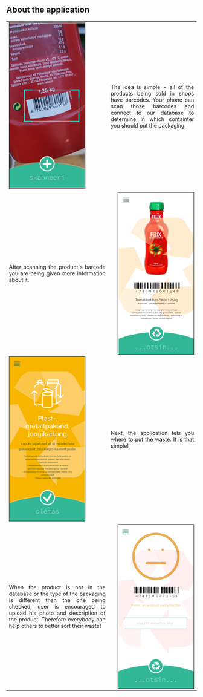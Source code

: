 <div>
  <h2>About the application</h2>
  <table style="width:100%">
  <tr>
    <td><img src="/assets/1.png" width="200px" border="1px"></td>
    <td><p align=" justify">The idea is simple - all of the products being sold in shops have barcodes. Your phone can scan those barcodes and connect to our database to determine in which containter you should put the packaging.</p></td> 
  </tr>
  <tr>
    <td><p align=" justify">After scanning the product's barcode you are being given more information about it. </p></td>
    <td><img src="/assets/2.png" width="200px" border="1px" align="right"></td>
  </tr>
  <tr>
    <td><img src="/assets/3.png" width="200px" border="1px"></td>
    <td><p align=" justify">Next, the application tels you where to put the waste. It is that simple!</p></td>
  </tr>
  <tr>
    <td><p align=" justify">When the product is not in the database or the type of the packaging is different than the one being checked, user is encouraged to upload his photo and description of the product. Therefore everybody can help others to better sort their waste!</p></td>
    <td><img src="/assets/4.png" width="200px" border="1px" align="right"></td>
  </tr>
</table>
</div>
